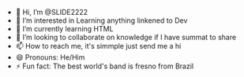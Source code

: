 - 👋 Hi, I’m @SLIDE2222
- 👀 I’m interested in Learning anything linkened to Dev
- 🌱 I’m currently learning HTML
- 💞️ I’m looking to collaborate on knowledge if I have summat to share 
- 📫 How to reach me, it's simmple just send me a hi 
- 😄 Pronouns: He/Him
- ⚡ Fun fact: The best world's band is fresno from Brazil

<!---
SLIDE2222/SLIDE2222 is a ✨ special ✨ repository because its `README.md` (this file) appears on your GitHub profile.
You can click the Preview link to take a look at your changes.
--->
